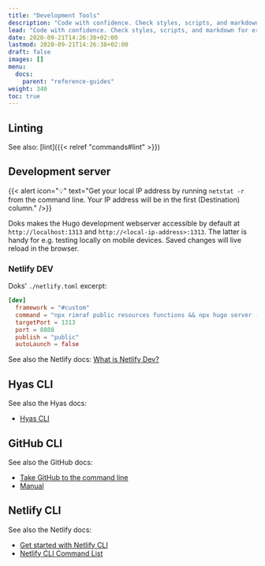 ```yaml
---
title: "Development Tools"
description: "Code with confidence. Check styles, scripts, and markdown for errors and fix automatically or manually."
lead: "Code with confidence. Check styles, scripts, and markdown for errors and fix automatically or manually."
date: 2020-09-21T14:26:38+02:00
lastmod: 2020-09-21T14:26:38+02:00
draft: false
images: []
menu:
  docs:
    parent: "reference-guides"
weight: 340
toc: true
---
```


## Linting

See also: [lint]({{< relref "commands#lint" >}})

## Development server

{{< alert icon="💡" text="Get your local IP address by running <code>netstat -r</code> from the command line. Your IP address will be in the first (Destination) column." />}}

Doks makes the Hugo development webserver accessible by default at `http://localhost:1313` and `http://<local-ip-address>:1313`. The latter is handy for e.g. testing locally on mobile devices. Saved changes will live reload in the browser.

### Netlify DEV

Doks' `./netlify.toml` excerpt:

```toml
[dev]
  framework = "#custom"
  command = "npx rimraf public resources functions && npx hugo server --bind=0.0.0.0 --disableFastRender"
  targetPort = 1313
  port = 8888
  publish = "public"
  autoLaunch = false
```

See also the Netlify docs: [What is Netlify Dev?](https://cli.netlify.com/netlify-dev)

## Hyas CLI

See also the Hyas docs:

- [Hyas CLI](https://gethyas.com/docs/prologue/hyas-cli/)

## GitHub CLI

See also the GitHub docs:

- [Take GitHub to the command line](https://cli.github.com/)
- [Manual](https://cli.github.com/manual/)

## Netlify CLI

See also the Netlify docs:

- [Get started with Netlify CLI](https://docs.netlify.com/cli/get-started/)
- [Netlify CLI Command List](https://cli.netlify.com/)
